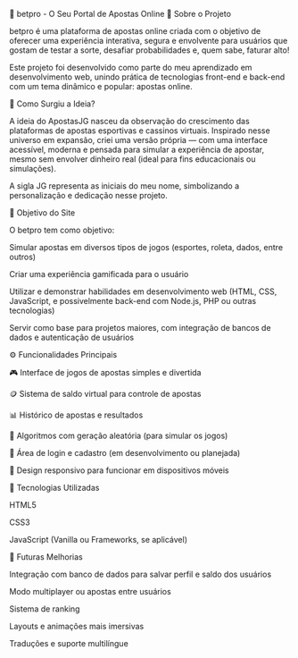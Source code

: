 🎰 betpro - O Seu Portal de Apostas Online
📜 Sobre o Projeto

betpro é uma plataforma de apostas online criada com o objetivo de oferecer uma experiência interativa, segura e envolvente para usuários que gostam de testar a sorte, desafiar probabilidades e, quem sabe, faturar alto!

Este projeto foi desenvolvido como parte do meu aprendizado em desenvolvimento web, unindo prática de tecnologias front-end e back-end com um tema dinâmico e popular: apostas online.

🧠 Como Surgiu a Ideia?

A ideia do ApostasJG nasceu da observação do crescimento das plataformas de apostas esportivas e cassinos virtuais. Inspirado nesse universo em expansão, criei uma versão própria — com uma interface acessível, moderna e pensada para simular a experiência de apostar, mesmo sem envolver dinheiro real (ideal para fins educacionais ou simulações).

A sigla JG representa as iniciais do meu nome, simbolizando a personalização e dedicação nesse projeto.

🎯 Objetivo do Site

O betpro tem como objetivo:

Simular apostas em diversos tipos de jogos (esportes, roleta, dados, entre outros)

Criar uma experiência gamificada para o usuário

Utilizar e demonstrar habilidades em desenvolvimento web (HTML, CSS, JavaScript, e possivelmente back-end com Node.js, PHP ou outras tecnologias)

Servir como base para projetos maiores, com integração de bancos de dados e autenticação de usuários

⚙️ Funcionalidades Principais

🎮 Interface de jogos de apostas simples e divertida

🪙 Sistema de saldo virtual para controle de apostas

📊 Histórico de apostas e resultados

🧠 Algoritmos com geração aleatória (para simular os jogos)

👤 Área de login e cadastro (em desenvolvimento ou planejada)

📱 Design responsivo para funcionar em dispositivos móveis

🚀 Tecnologias Utilizadas

HTML5

CSS3

JavaScript (Vanilla ou Frameworks, se aplicável)


📌 Futuras Melhorias

Integração com banco de dados para salvar perfil e saldo dos usuários

Modo multiplayer ou apostas entre usuários

Sistema de ranking

Layouts e animações mais imersivas

Traduções e suporte multilíngue
